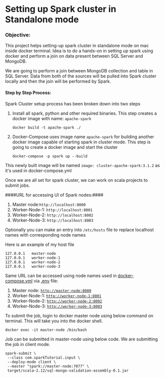 # Setting up Spark cluster in Standalone mode

### Objective: ###
This project helps setting-up spark cluster in standalone mode on mac inside docker terminal. Idea is to do a hands-on in setting up spark using docker and perform a join on data present between SQL Server and MongoDB.


We are going to perform a join between MongoDB collection and table in SQL Server. Data from both of the sources will be pulled into Spark cluster locally and then the join will be performed by Spark.

#### Step by Step Process: ####

Spark Cluster setup process has been broken down into two steps
1. Install all spark, python and other required binaries. This step creates a docker image with name: `apache-spark` 
    ```
   docker build -t apache-spark ./
   ```
2. Docker-Compose uses image name `apache-spark` for building another docker image capable of starting spark in cluster mode. This step is going to create a docker image and start the cluster
    ```
   docker-compose -p spark up --build
   ```

This newly built image will be named `image: cluster-apache-spark:3.1.2` as it's used in docker-compose.yml

Once we are all set for spark cluster, we can work on scala projects to submit jobs.

####URL for accessing UI of Spark nodes:####
1. Master node:`http://localhost:8000`
2. Worker-Node-1: `http://localhost:8001`
3. Worker-Node-2: `http://localhost:8002`
4. Worker-Node-3: `http://localhost:8003`

Optionally you can make an entry into `/etc/hosts` file to replace localhost names with corresponding node names

Here is an example of my host file
```shell
127.0.0.1	master-node
127.0.0.1	worker-node-1 
127.0.0.1	worker-node-2
127.0.0.1	worker-node-3
```
Same URL can be accessed using node names used in [docker-compose.yml](/docker-compose.yml) via [.env](/.env) file:

1. Master node: [`http://master-node:8000`](`http://master-node:8000`)
2. Worker-Node-1: [`http://worker-node-1:8001`](`http://worker-node-1:8001`)
3. Worker-Node-2: [`http://worker-node-2:8002`](`http://worker-node-2:8002`)
4. Worker-Node-3: [`http://worker-node-3:8003`](`http://worker-node-3:8003`)

To submit the job, login to docker master node using below command on terminal. This will take you into the docker shell.
```
docker exec -it master-node /bin/bash
```

Job can be submitted in master-node using below code. We are submitting the job in client mode.
```
spark-submit \
 --class com.sparkTutorial.input \
 --deploy-mode client \
 --master "spark://master-node:7077" \
 target/scala-2.12/sql-mongo-validation-assembly-0.1.jar
 ```
